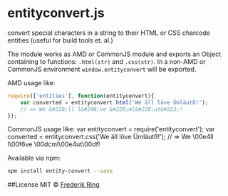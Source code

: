 # entityconvert.js
convert special characters in a string to their HTML or CSS charcode entities (useful for build tools et. al.)

The module works as AMD or CommonJS module and exports an Object containing to functions: `.html(str)` and `.css(str)`. In a non-AMD or CommonJS environment `window.entityconvert` will be exported.

AMD usage like:
```javascript
require(['entities'], function(entityconvert){
	var converted = entityconvert.html('We äll löve Ümläutß!');
	// => We &#228;ll l&#246;ve &#220;ml&#228;ut&#223;!
});
```

CommonJS usage like:
var entityconvert = require('entityconvert');
var converted = entityconvert.css('We äll löve Ümläutß!');
// => We \00e4ll l\00f6ve \00dcml\00e4ut\00df!

Available via npm:
```sh
npm install entity-convert --save
```

##License
MIT © [Frederik Ring](https://github.com/m90)